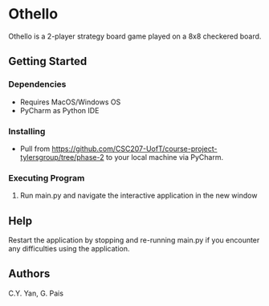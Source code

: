 # Othello

Othello is a 2-player strategy board game played on a 8x8 checkered board. 

## Getting Started

### Dependencies
- Requires MacOS/Windows OS
- PyCharm as Python IDE

### Installing
- Pull from https://github.com/CSC207-UofT/course-project-tylersgroup/tree/phase-2 to your local machine via PyCharm. 

### Executing Program
1. Run main.py and navigate the interactive application in the new window


## Help
Restart the application by stopping and re-running main.py if you encounter any difficulties using the application.


## Authors
C.Y. Yan,
G. Pais

